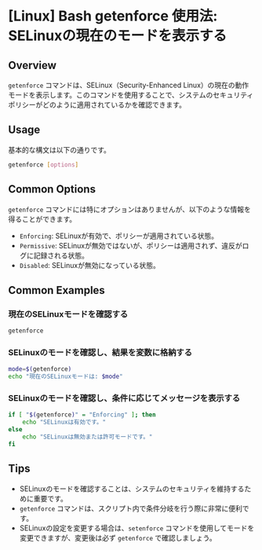 # [Linux] Bash getenforce 使用法: SELinuxの現在のモードを表示する

## Overview
`getenforce` コマンドは、SELinux（Security-Enhanced Linux）の現在の動作モードを表示します。このコマンドを使用することで、システムのセキュリティポリシーがどのように適用されているかを確認できます。

## Usage
基本的な構文は以下の通りです。

```bash
getenforce [options]
```

## Common Options
`getenforce` コマンドには特にオプションはありませんが、以下のような情報を得ることができます。

- `Enforcing`: SELinuxが有効で、ポリシーが適用されている状態。
- `Permissive`: SELinuxが無効ではないが、ポリシーは適用されず、違反がログに記録される状態。
- `Disabled`: SELinuxが無効になっている状態。

## Common Examples

### 現在のSELinuxモードを確認する
```bash
getenforce
```

### SELinuxのモードを確認し、結果を変数に格納する
```bash
mode=$(getenforce)
echo "現在のSELinuxモードは: $mode"
```

### SELinuxのモードを確認し、条件に応じてメッセージを表示する
```bash
if [ "$(getenforce)" = "Enforcing" ]; then
    echo "SELinuxは有効です。"
else
    echo "SELinuxは無効または許可モードです。"
fi
```

## Tips
- SELinuxのモードを確認することは、システムのセキュリティを維持するために重要です。
- `getenforce` コマンドは、スクリプト内で条件分岐を行う際に非常に便利です。
- SELinuxの設定を変更する場合は、`setenforce` コマンドを使用してモードを変更できますが、変更後は必ず `getenforce` で確認しましょう。
